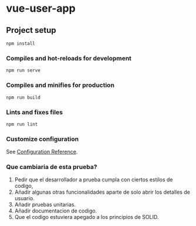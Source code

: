 # vue-user-app

## Project setup
```
npm install
```

### Compiles and hot-reloads for development
```
npm run serve
```

### Compiles and minifies for production
```
npm run build
```

### Lints and fixes files
```
npm run lint
```

### Customize configuration
See [Configuration Reference](https://cli.vuejs.org/config/).

### Que cambiaria de esta prueba?

1. Pedir que el desarrollador a prueba cumpla con ciertos estilos de codigo,
2. Añadir algunas otras funcionalidades aparte de solo abrir los detalles de usuario.
3. Añadir pruebas unitarias.
4. Añadir documentacion de codigo.
5. Que el codigo estuviera apegado a los principios de SOLID.



